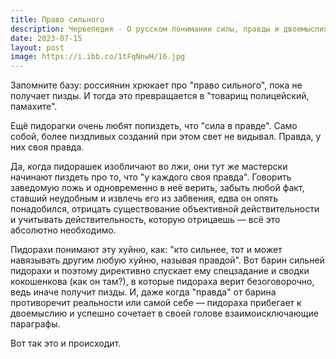 ```yaml
---
title: Право сильного
description: Червепедия - О русском понимании силы, правды и двоемыслия.
date: 2023-07-15
layout: post
image: https://i.ibb.co/1tFqNnwH/16.jpg
---
```


<p>Запомните базу: россиянин хрюкает про "право сильного", пока не получает пизды. И тогда это превращается в "товарищ полицейский, памахите".</p>

<p>Ещё пидорагки очень любят попиздеть, что "сила в правде". Само собой, более пиздливых созданий при этом свет не видывал. Правда, у них своя правда.</p>

<p>Да, когда пидорашек изобличают во лжи, они тут же мастерски начинают пиздеть про то, что "у каждого своя правда". Говорить заведомую ложь и одновременно в неё верить, забыть любой факт, ставший неудобным и извлечь его из забвения, едва он опять понадобился, отрицать существование объективной действительности и учитывать действительность, которую отрицаешь — всё это абсолютно необходимо.</p>

<p>Пидорахи понимают эту хуйню, как: "кто сильнее, тот и может навязывать другим любую хуйню, называя правдой". Вот барин сильней пидорахи и поэтому директивно спускает ему спецзадание и сводки кокошенкова (как он там?), в которые пидораха верит безоговорочно, ведь иначе получит пизды. И, даже когда "правда" от барина противоречит реальности или самой себе — пидораха прибегает к двоемыслию и успешно сочетает в своей голове взаимоисключающие параграфы.</p>

<p>Вот так это и происходит.</p>